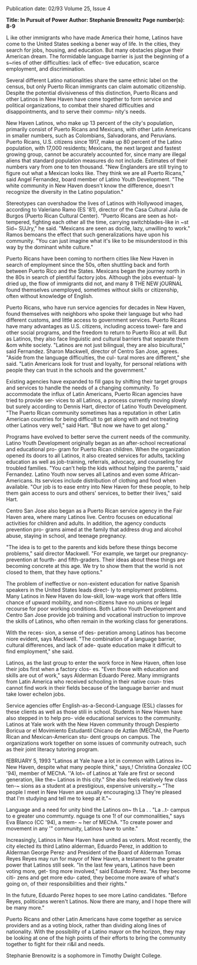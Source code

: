 Publication date: 02/93
Volume 25, Issue 4

**Title: In Pursuit of Power**
**Author: Stephanie Brenowitz**
**Page number(s): 8-9**

L
ike other immigrants who have made America their 
home, Latinos have come to the United States seeking 
a bener way of life. In the cities, they search for jobs, 
housing, and education. But many obstacles plague their 
American dream. The formidable language barrier is just 
the beginning of a s~ries of other difficulties: lack of effec-
tive education, scarce employment, and discrimination. 

Several different Latino nationalities share the same 
ethnic label on the census, but only Puerto Rican 
immigrants can claim automatic citizenship. Despite the 
potential divisiveness of this distinction, Puerto Ricans and 
other Latinos in New Haven have come together to form 
service and political organizations, to combat their shared 
difficulties and disappointments, and to serve their commu-
nity's needs. 

New Haven Latinos, who make up 13 percent of the 
city's population, primarily consist of Puerto Ricans and 
Mexicans, with other Latin Americans in smaller numbers, 
such as Colombians, Salvadorans, and Peruvians. Puerto 
Ricans, U.S. citizens since 1917, make up 80 percent of the 
Latino population, with 17,000 residents; Mexicans, the 
next largest and fastest growing group, cannot be accurately 
accounted for, since many are illegal aliens that standard 
population measures do not include. Estimates of their 
numbers vary from one to ten thousand. "New Englanders 
are still trying to figure out what a Mexican looks like. They 
think we are all Puerto Ricans," said Angel Fernandez, 
board member of Latino Youth Development. "The white 
community in New Haven doesn't know the difference, 
doesn't recognize the diversity in the Latino population." 

Stereotypes can overshadow the lives of Latinos with 
Hollywood images, according to Valeriano Ramo (ES '81), 
director of the Casa Cultural Julia de Burgos (Puerto Rican 
Cultural Center). "Puerto Ricans are seen as hot-tempered, 
fighting each other all the time, carrying switchblades-like 
in ~st Sid~ SUJry," he said. "Mexicans are seen as docile, 
lazy, unwilling to work." Ramos bemoans the effect that 
such generalizations have upon his community. "You can 
just imagine what it's like to be misunderstood in this way 
by the dominant white culture." 

Puerto Ricans have been coming to northern cities like 
New Haven in search of employment since the 50s, often 
shuttling back and forth between Puerto Rico and the 
States. Mexicans began the journey north in the 80s in 
search of plentiful factory jobs. Although the jobs eventual-
ly dried up, the flow of immigrants did not, and many 
8 THE NEW jOURNAL 
found themselves unemployed, sometimes without skills or 
citizenship, often without knowledge of English. 

Puerto Ricans, who have run service agencies for 
decades in New Haven, found themselves with neighbors 
who spoke their language but who had different customs, 
and little access to government services. Puerto Ricans have 
many advantages as U.S. citizens, including access towel-
fare and other social programs, and the freedom to return to 
Puerto Rico at will. But as Latinos, they also face linguistic 
and cultural barriers that separate them &om white society. 
"Latinos are not just bilingual, they are also bicultural," 
said Fernandez. Sharon Mackwell, director of Centro San 
Jose, agrees. "Aside from the language difficulties, the cul-
tural mores are different," she said. "Latin Americans look 
for trust and loyalty, for personal relations with people they 
can trust in the schools and the government." 

Existing agencies have expanded to fill gaps by shifting 
their target groups and services to handle the needs of a 
changing community. To accommodate the influx of Latin 
Americans, Puerto Rican agencies have tried to provide ser-
vices to all Latinos, a process currently moving slowly but 
surely according to Dennis Hart, director of Latino Youth 
Development. "The Puerto Rican community sometimes 
has a reputation in other Latin American countries for 
being difficult to get along with and not treating other 
Latinos very well," said Hart. "But now we have to get 
along." 

Programs have evolved to better serve the current needs 
of the community. Latino Youth Development originally 
began as an after-school recreational and educational pro-
gram for Puerto Rican children. When the organization 
opened its doors to all Latinos, it also created services for 
adults, tackling education as well as job-training, referrals, 
advocacy, and counseling for troubled families. "You can't 
help the kids without helping the parents," said Fernandez. 
Latino Youth now serves all Latinos and even some African-
Americans. Its services include distribution of clothing and 
food when available. "Our job is to ease entry into New 
Haven for these people, to help them gain access to ours 
and others' services, to better their lives," said Hart. 

Centro San Jose also began as a Puerto Rican service 
agency in the Fair Haven area, where many Latinos live. 
Centro focuses on educational activities for children and 
adults. In addition, the agency conducts prevention pro-
grams aimed at the family that address drug and alcohol 
abuse, staying in school, and teenage pregnancy. 

"The idea is to get to the parents and kids before these 
things become problems," said director Mackwell. "For 
example, we target our pregnancy-prevention at fourth- and 
fifth-graders. Their ideas about these things are becoming 
concrete at this age. We try to show them that the world is 
not closed to them, that they have options." 

The problem of ineffective or non-existent education 
for native Spanish speakers in the United States leads direct-
ly to employment problems. Many Latinos in New Haven 
do low-skill, low-wage work that offers little chance of 
upward mobility, and non-citizens have no unions or legal 
recourse for poor working conditions. Both Latino Youth 
Development and Centro San Jose provide job training and 
vocational instruction to improve the skills of Latinos, who 
often remain in the 
working class for 
generations. 

With the reces-
sion, a sense of des-
peration 
among 
Latinos has become 
niore evident, says 
Mackwell. 
"The 
combination of a 
language barrier, 
cultural differences, 
and lack of ade-
quate 
education 
make it difficult to 
find employment," 
she said. 

Latinos, as the 
last group to enter 
the work force in 
New Haven, often 
lose their jobs first 
when a factory clos-
es. "Even those with education and skills are out of work," 
says Alderman Eduardo Perez. Many immigrants from 
Latin America who received schooling in their native coun-
tries cannot find work in their fields because of the language 
barrier and must take lower echelon jobs. 

Service agencies offer English-as-a-Second-Language 
(ESL) classes for these clients as well as those stili in school. 
Students in New Haven have also stepped in to help pro-
vide educational services to the community. Latinos at Yale 
work with the New Haven community through Despierto 
Boricua or el Movimiento Estudantil Chicano de Aztlan 
(MEChA), the Puerto Rican and Mexican-American stu-
dent groups on campus. The organizations work together 
on some issues of community outreach, such as their joint 
literacy tutoring program. 

fEBRUARY 5, 1993 
"Latinos at Yale have a lot in common with Latinos in~ 
New Haven, despite what many people think," says,! 
Christina Gonzalez (CC '94), member of MEChA. ''A lot~ 
of Latinos at Yale are first or second generation, like the~ 
Latinos in this city." She also feels relatively few class ten-~ 
sions as a student at a prestigious, expensive university.~ 
"The people I meet in New Haven are usually encouraging.\3 
They're pleased that I'm studying and tell me to keep at it."~ 

Language and a need for unity bind the Latinos on~ 
th 
La . 
. 
"La 
..t-
campus to 
e greater 
uno commumty. 
nguage ts one 1! 
of our commonalities," says Eva Blanco (CC '94), a mem- ~ 
her of MEChA. "To create power and movement in any '" 
community, Latinos have to unite." 

Increasingly, Latinos in New Haven have united as 
voters. Most recently, 
the city elected its 
third Latino alderman, 
Eduardo 
Perez, 
in 
addition to Alderman 
George 
Perez· 
and 
President of the Board 
of Alderman Tomas 
Reyes Reyes may run 
for mayor of New 
Haven, a testament to 
the greater power that 
Latinos still seek. 
"In the last few 
years, Latinos have 
been voting more, get-
ting more involved," 
said Eduardo Perez. 
"As they become citi-
zens and get more edu-
cated, they become 
more aware of what's 
going on, of their 
responsibilities and their rights." 

In the future, 
Eduardo Perez hopes to see more Latino candidates. 
"Before Reyes, politicians weren't Latinos. Now there 
are many, and I hope there will be many more." 

Puerto Ricans and other Latin Americans have come 
together as service providers and as a voting block, 
rather than dividing along lines of nationality. With the 
possibility of a Latino mayor on the horizon, they may 
be looking at one of the high points of their efforts to 
bring the community together to fight for their ri&il 
and needs. 

Stephanie Brenowitz is a sophomore in Timothy Dwight 
College.
